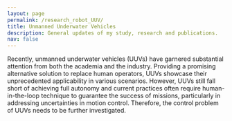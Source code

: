 ```yaml
---
layout: page
permalink: /research_robot_UUV/
title: Unmanned Underwater Vehicles
description: General updates of my study, research and publications.
nav: false
---
```


Recently, unmanned underwater vehicles (UUVs) have garnered substantial attention from both the academia and the industry. Providing a promising alternative solution to replace human operators, UUVs showcase their unprecedented applicability in various scenarios. However, UUVs still fall short of achieving full autonomy and current practices often require human-in-the-loop technique to guarantee the success of missions, particularly in addressing uncertainties in motion control. Therefore, the control problem of UUVs needs to be further investigated.




